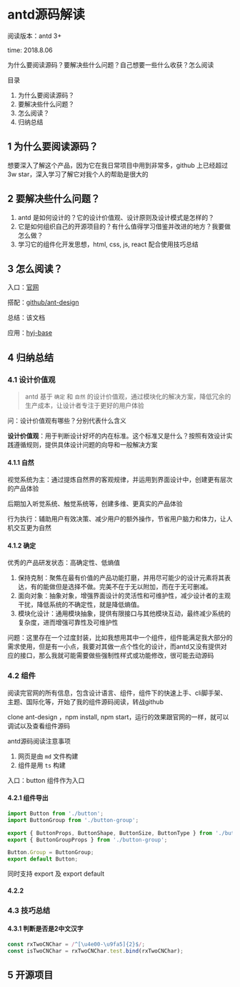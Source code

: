 # antd源码解读

阅读版本：antd 3+

time: 2018.8.06

为什么要阅读源码？要解决些什么问题？自己想要一些什么收获？怎么阅读

目录

1. 为什么要阅读源码？
2. 要解决些什么问题？
3. 怎么阅读？
4. 归纳总结

## 1 为什么要阅读源码？

想要深入了解这个产品，因为它在我日常项目中用到非常多，github 上已经超过 3w star，深入学习了解它对我个人的帮助是很大的

## 2 要解决些什么问题？

1. antd 是如何设计的？它的设计价值观、设计原则及设计模式是怎样的？
2. 它是如何组织自己的开源项目的？有什么值得学习借鉴并改进的地方？我要做怎么做？
3. 学习它的组件化开发思想，html, css, js, react 配合使用技巧总结

## 3 怎么阅读？

入口：[官网](https://ant.design)

搭配：[github/ant-design](https://github.com/ant-design/ant-design/)

总结：该文档

应用：[hyj-base](https://github.com/hyj-young/hyj-base)

## 4 归纳总结

### 4.1 设计价值观

> antd 基于 `确定` 和 `自然` 的设计价值观，通过模块化的解决方案，降低冗余的生产成本，让设计者专注于更好的用户体验

问：设计价值观有哪些？分别代表什么含义

**设计价值观**：用于判断设计好坏的内在标准。这个标准又是什么？按照有效设计实践遵循规则，提供具体设计问题的向导和一般解决方案

#### 4.1.1 自然

视觉系统为主：通过提炼自然界的客观规律，并运用到界面设计中，创建更有层次的产品体验

后期加入听觉系统、触觉系统等，创建多维、更真实的产品体验

行为执行：辅助用户有效决策、减少用户的额外操作，节省用户脑力和体力，让人机交互更为自然

#### 4.1.2 确定

优秀的产品研发状态：高确定性、低熵值

1. 保持克制：聚焦在最有价值的产品功能打磨，并用尽可能少的设计元素将其表达，有的能做但是选择不做。完美不在于无以附加，而在于无可删减。
2. 面向对象：抽象对象，增强界面设计的灵活性和可维护性，减少设计者的主观干扰，降低系统的不确定性，就是降低熵值。
3. 模块化设计：通用模块抽象，提供有限接口与其他模块互动，最终减少系统的复杂度，进而增强可靠性及可维护性

问题：这里存在一个过度封装，比如我想用其中一个组件，组件能满足我大部分的需求使用，但是有一小点，我要对其做一点个性化的设计，而antd又没有提供对应的接口，那么我就可能需要做些强制性样式或功能修改，很可能去动源码

### 4.2 组件

阅读完官网的所有信息，包含设计语言、组件，组件下的快速上手、cli脚手架、主题、国际化等，开始了我的组件源码阅读，转战github

clone ant-design ，npm install, npm start，运行的效果跟官网的一样，就可以调试以及查看组件源码

antd源码阅读注意事项

1. 网页是由 `md` 文件构建
2. 组件是用 `ts` 构建

入口：button 组件作为入口

#### 4.2.1 组件导出

```javascript
import Button from './button';
import ButtonGroup from './button-group';

export { ButtonProps, ButtonShape, ButtonSize, ButtonType } from './button';
export { ButtonGroupProps } from './button-group';

Button.Group = ButtonGroup;
export default Button;
```

同时支持 export 及 export default

#### 4.2.2

### 4.3 技巧总结

#### 4.3.1 判断是否是2中文汉字

```javascript
const rxTwoCNChar = /^[\u4e00-\u9fa5]{2}$/;
const isTwoCNChar = rxTwoCNChar.test.bind(rxTwoCNChar);
```

## 5 开源项目
